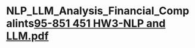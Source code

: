 # NLP_LLM_Analysis_Financial_Compalints[95-851 451 HW3-NLP and LLM.pdf](https://github.com/guptaditi02/NLP_LLM_Analysis_Financial_Compalints/files/13032152/95-851.451.HW3-NLP.and.LLM.pdf)

